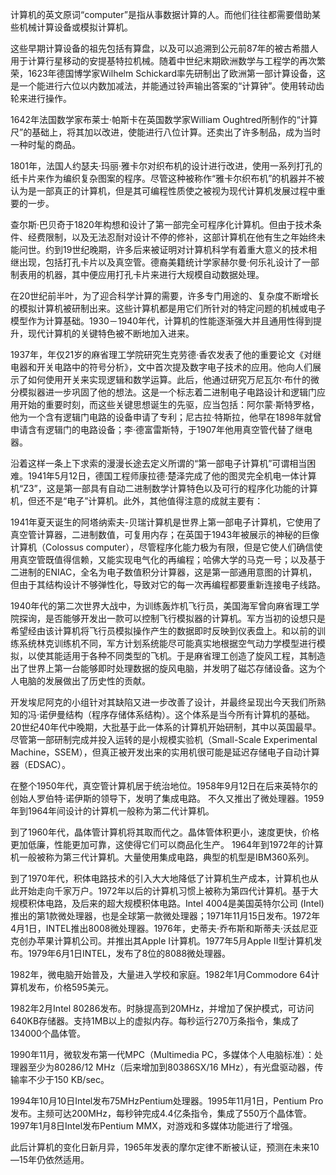 计算机的英文原词“computer”是指从事数据计算的人。而他们往往都需要借助某些机械计算设备或模拟计算机。

这些早期计算设备的祖先包括有算盘，以及可以追溯到公元前87年的被古希腊人用于计算行星移动的安提基特拉机械。随着中世纪末期欧洲数学与工程学的再次繁荣，1623年德国博学家Wilhelm Schickard率先研制出了欧洲第一部计算设备，这是一个能进行六位以内数加减法，并能通过铃声输出答案的“计算钟”。使用转动齿轮来进行操作。

1642年法国数学家布莱士·帕斯卡在英国数学家William Oughtred所制作的“计算尺”的基础上，将其加以改进，使能进行八位计算。还卖出了许多制品，成为当时一种时髦的商品。

1801年，法国人约瑟夫·玛丽·雅卡尔对织布机的设计进行改进，使用一系列打孔的纸卡片来作为编织复杂图案的程序。尽管这种被称作“雅卡尔织布机”的机器并不被认为是一部真正的计算机，但是其可编程性质使之被视为现代计算机发展过程中重要的一步。

查尔斯·巴贝奇于1820年构想和设计了第一部完全可程序化计算机。但由于技术条件、经费限制，以及无法忍耐对设计不停的修补，这部计算机在他有生之年始终未能问世。约到19世纪晚期，许多后来被证明对计算机科学有着重大意义的技术相继出现，包括打孔卡片以及真空管。德裔美籍统计学家赫尔曼·何乐礼设计了一部制表用的机器，其中便应用打孔卡片来进行大规模自动数据处理。

在20世纪前半叶，为了迎合科学计算的需要，许多专门用途的、复杂度不断增长的模拟计算机被研制出来。这些计算机都是用它们所针对的特定问题的机械或电子模型作为计算基础。1930－1940年代，计算机的性能逐渐强大并且通用性得到提升，现代计算机的关键特色被不断地加入进来。

1937年，年仅21岁的麻省理工学院研究生克劳德·香农发表了他的重要论文《对继电器和开关电路中的符号分析》，文中首次提及数字电子技术的应用。他向人们展示了如何使用开关来实现逻辑和数学运算。此后，他通过研究万尼瓦尔·布什的微分模拟器进一步巩固了他的想法。这是一个标志着二进制电子电路设计和逻辑门应用开始的重要时刻，而这些关键思想诞生的先驱，应当包括：阿尔蒙·斯特罗格，他为一个含有逻辑门电路的设备申请了专利；尼古拉·特斯拉，他早在1898年就曾申请含有逻辑门的电路设备；李·德富雷斯特，于1907年他用真空管代替了继电器。


 
沿着这样一条上下求索的漫漫长途去定义所谓的“第一部电子计算机”可谓相当困难。1941年5月12日，德国工程师康拉德·楚泽完成了他的图灵完全机电一体计算机“Z3”，这是第一部具有自动二进制数学计算特色以及可行的程序化功能的计算机，但还不是“电子”计算机。此外，其他值得注意的成就主要有：

1941年夏天诞生的阿塔纳索夫-贝瑞计算机是世界上第一部电子计算机，它使用了真空管计算器，二进制数值，可复用内存；在英国于1943年被展示的神秘的巨像计算机（Colossus computer），尽管程序化能力极为有限，但是它使人们确信使用真空管既值得信赖，又能实现电气化的再编程；哈佛大学的马克一号；以及基于二进制的ENIAC，全名为电子数值积分计算器，这是第一部通用意图的计算机，但由于其结构设计不够弹性化，导致对它的每一次再编程都要重新连接电子线路。

1940年代的第二次世界大战中，为训练轰炸机飞行员，美国海军曾向麻省理工学院探询，是否能够开发出一款可以控制飞行模拟器的计算机。军方当初的设想只是希望经由该计算机将飞行员模拟操作产生的数据即时反映到仪表盘上。和以前的训练系统林克训练机不同，军方计划系统能尽可能真实地根据空气动力学模型进行模拟，以使其能适用于各种不同类型的飞机。于是麻省理工创造了旋风工程，其制造出了世界上第一台能够即时处理数据的旋风电脑，并发明了磁芯存储设备。这为个人电脑的发展做出了历史性的贡献。

开发埃尼阿克的小组针对其缺陷又进一步改善了设计，并最终呈现出今天我们所熟知的冯·诺伊曼结构（程序存储体系结构）。这个体系是当今所有计算机的基础。 20世纪40年代中晚期，大批基于此一体系的计算机开始研制，其中以英国最早。尽管第一部研制完成并投入运转的是小规模实验机（Small-Scale Experimental Machine，SSEM），但真正被开发出来的实用机很可能是延迟存储电子自动计算器（EDSAC）。

在整个1950年代，真空管计算机居于统治地位。1958年9月12日在后来英特尔的创始人罗伯特·诺伊斯的领导下，发明了集成电路。 不久又推出了微处理器。1959年到1964年间设计的计算机一般称为第二代计算机。

到了1960年代，晶体管计算机将其取而代之。晶体管体积更小，速度更快，价格更加低廉，性能更加可靠，这使得它们可以商品化生产。 1964年到1972年的计算机一般被称为第三代计算机。大量使用集成电路，典型的机型是IBM360系列。

到了1970年代，积体电路技术的引入大大地降低了计算机生产成本，计算机也从此开始走向千家万户。1972年以后的计算机习惯上被称为第四代计算机。基于大规模积体电路，及后来的超大规模积体电路。Intel 4004是美国英特尔公司 (Intel) 推出的第1款微处理器，也是全球第一款微处理器；1971年11月15日发布。1972年4月1日，INTEL推出8008微处理器。1976年，史蒂夫·乔布斯和斯蒂夫·沃兹尼亚克创办苹果计算机公司。并推出其Apple I计算机。1977年5月Apple II型计算机发布。1979年6月1日INTEL，发布了8位的8088微处理器。

1982年，微电脑开始普及，大量进入学校和家庭。1982年1月Commodore 64计算机发布，价格595美元。

1982年2月Intel 80286发布。时脉提高到20MHz，并增加了保护模式，可访问640KB存储器。支持1MB以上的虚拟内存。每秒运行270万条指令，集成了134000个晶体管。

1990年11月，微软发布第一代MPC（Multimedia PC，多媒体个人电脑标准）：处理器至少为80286/12 MHz（后来增加到80386SX/16 MHz），有光盘驱动器，传输率不少于150 KB/sec。

1994年10月10日Intel发布75MHzPentium处理器。1995年11月1日，Pentium Pro发布。主频可达200MHz，每秒钟完成4.4亿条指令，集成了550万个晶体管。1997年1月8日Intel发布Pentium MMX，对游戏和多媒体功能进行了增强。

此后计算机的变化日新月异，1965年发表的摩尔定律不断被认证，预测在未来10—15年仍依然适用。